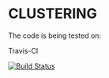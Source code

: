 # CLUSTERING

The code is being tested on:

Travis-CI

[![Build Status](https://travis-ci.org/IooHooI/CLUSTERING.svg?branch=master)](https://travis-ci.org/IooHooI/CLUSTERING)
